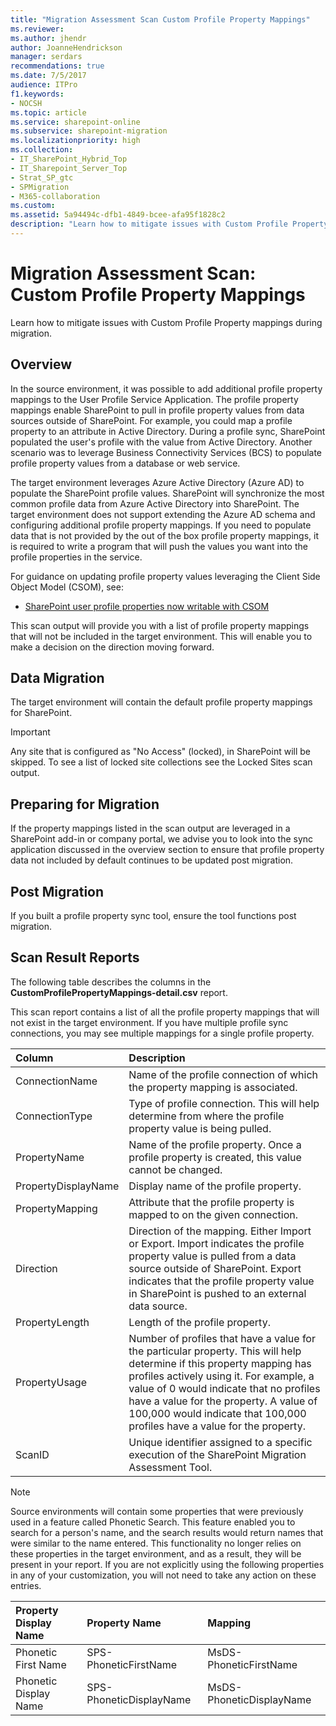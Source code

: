 ```yaml
---
title: "Migration Assessment Scan Custom Profile Property Mappings"
ms.reviewer: 
ms.author: jhendr
author: JoanneHendrickson
manager: serdars
recommendations: true
ms.date: 7/5/2017
audience: ITPro
f1.keywords:
- NOCSH
ms.topic: article
ms.service: sharepoint-online
ms.subservice: sharepoint-migration
ms.localizationpriority: high
ms.collection:
- IT_SharePoint_Hybrid_Top
- IT_Sharepoint_Server_Top
- Strat_SP_gtc
- SPMigration
- M365-collaboration
ms.custom:
ms.assetid: 5a94494c-dfb1-4849-bcee-afa95f1828c2
description: "Learn how to mitigate issues with Custom Profile Property mappings during migration."
---
```


# Migration Assessment Scan: Custom Profile Property Mappings

Learn how to mitigate issues with Custom Profile Property mappings during migration.
  
## Overview

In the source environment, it was possible to add additional profile property mappings to the User Profile Service Application. The profile property mappings enable SharePoint to pull in profile property values from data sources outside of SharePoint. For example, you could map a profile property to an attribute in Active Directory. During a profile sync, SharePoint populated the user's profile with the value from Active Directory. Another scenario was to leverage Business Connectivity Services (BCS) to populate profile property values from a database or web service.
  
The target environment leverages Azure Active Directory (Azure AD) to populate the SharePoint profile values. SharePoint will synchronize the most common profile data from Azure Active Directory into SharePoint. The target environment does not support extending the Azure AD schema and configuring additional profile property mappings. If you need to populate data that is not provided by the out of the box profile property mappings, it is required to write a program that will push the values you want into the profile properties in the service.
  
For guidance on updating profile property values leveraging the Client Side Object Model (CSOM), see:
  
- [SharePoint user profile properties now writable with CSOM](/archive/blogs/vesku/sharepoint-user-profile-properties-now-writable-with-csom)
    
This scan output will provide you with a list of profile property mappings that will not be included in the target environment. This will enable you to make a decision on the direction moving forward.
  
## Data Migration

The target environment will contain the default profile property mappings for SharePoint.
  
> [!IMPORTANT]
> Any site that is configured as "No Access" (locked), in SharePoint will be skipped. To see a list of locked site collections see the Locked Sites scan output. 
  
## Preparing for Migration

If the property mappings listed in the scan output are leveraged in a SharePoint add-in or company portal, we advise you to look into the sync application discussed in the overview section to ensure that profile property data not included by default continues to be updated post migration.
  
## Post Migration

If you built a profile property sync tool, ensure the tool functions post migration.
  
## Scan Result Reports

The following table describes the columns in the **CustomProfilePropertyMappings-detail.csv** report. 
  
This scan report contains a list of all the profile property mappings that will not exist in the target environment. If you have multiple profile sync connections, you may see multiple mappings for a single profile property.
  
|**Column﻿**|**Description﻿**|
|:-----|:-----|
|﻿ConnectionName  <br/> |﻿Name of the profile connection of which the property mapping is associated.  <br/> |
|ConnectionType  <br/> |﻿Type of profile connection. This will help determine from where the profile property value is being pulled.  <br/> |
|PropertyName  <br/> |﻿Name of the profile property. Once a profile property is created, this value cannot be changed.  <br/> |
|PropertyDisplayName  <br/> |﻿Display name of the profile property.  <br/> |
|PropertyMapping  <br/> |﻿Attribute that the profile property is mapped to on the given connection.  <br/> |
|Direction  <br/> |﻿Direction of the mapping. Either Import or Export. Import indicates the profile property value is pulled from a data source outside of SharePoint. Export indicates that the profile property value in SharePoint is pushed to an external data source.  <br/> |
|PropertyLength  <br/> |﻿Length of the profile property.  <br/> |
|PropertyUsage  <br/> |﻿Number of profiles that have a value for the particular property. This will help determine if this property mapping has profiles actively using it. For example, a value of 0 would indicate that no profiles have a value for the property. A value of 100,000 would indicate that 100,000 profiles have a value for the property.  <br/> |
|ScanID  <br/> |Unique identifier assigned to a specific execution of the SharePoint Migration Assessment Tool.  <br/> |
   
> [!NOTE]
> Source environments will contain some properties that were previously used in a feature called Phonetic Search. This feature enabled you to search for a person's name, and the search results would return names that were similar to the name entered. This functionality no longer relies on these properties in the target environment, and as a result, they will be present in your report. If you are not explicitly using the following properties in any of your customization, you will not need to take any action on these entries. 
  
|**Property Display Name**|**Property Name**|**Mapping**|
|:-----|:-----|:-----|
|Phonetic First Name  <br/> |SPS-PhoneticFirstName  <br/> |MsDS-PhoneticFirstName  <br/> |
|Phonetic Display Name  <br/> |SPS-PhoneticDisplayName  <br/> |MsDS-PhoneticDisplayName  <br/> |
